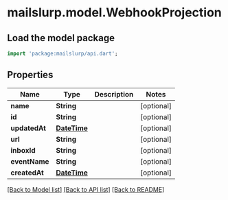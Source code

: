 # mailslurp.model.WebhookProjection

## Load the model package
```dart
import 'package:mailslurp/api.dart';
```

## Properties
Name | Type | Description | Notes
------------ | ------------- | ------------- | -------------
**name** | **String** |  | [optional] 
**id** | **String** |  | [optional] 
**updatedAt** | [**DateTime**](DateTime) |  | [optional] 
**url** | **String** |  | [optional] 
**inboxId** | **String** |  | [optional] 
**eventName** | **String** |  | [optional] 
**createdAt** | [**DateTime**](DateTime) |  | [optional] 

[[Back to Model list]](../README#documentation-for-models) [[Back to API list]](../README#documentation-for-api-endpoints) [[Back to README]](../README)


